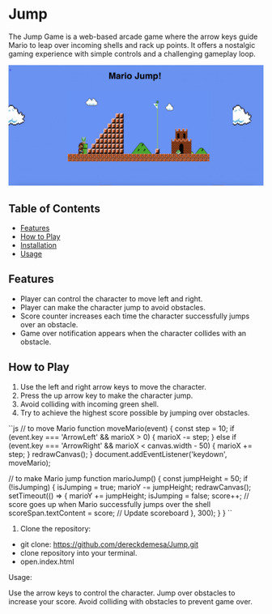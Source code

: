 # Jump

The Jump Game is a web-based arcade game where the arrow keys guide Mario to leap over incoming shells and rack up points. It offers a nostalgic gaming experience with simple controls and a challenging gameplay loop.

![Jump Game](./images/Image%204-17-24%20at%205.16%20PM.jpg)

## Table of Contents

- [Features](#features)
- [How to Play](#how-to-play)
- [Installation](#installation)
- [Usage](#usage)


## Features

- Player can control the character to move left and right.
- Player can make the character jump to avoid obstacles.
- Score counter increases each time the character successfully jumps over an obstacle.
- Game over notification appears when the character collides with an obstacle.

## How to Play

1. Use the left and right arrow keys to move the character.
2. Press the up arrow key to make the character jump.
3. Avoid colliding with incoming green shell.
4. Try to achieve the highest score possible by jumping over obstacles.

``js 
 // to move Mario
  function moveMario(event) {
      const step = 10;
      if (event.key === 'ArrowLeft' && marioX > 0) {
          marioX -= step;
      } else if (event.key === 'ArrowRight' && marioX < canvas.width - 50) {
          marioX += step;
      }
      redrawCanvas();
  }
  document.addEventListener('keydown', moveMario);

  // to make Mario jump
  function marioJump() {
      const jumpHeight = 50;
      if (!isJumping) {
          isJumping = true;
          marioY -= jumpHeight;
          redrawCanvas();
          setTimeout(() => {
              marioY += jumpHeight;
              isJumping = false;
              score++; // score goes up when Mario successfully jumps over the shell
              scoreSpan.textContent = score; // Update scoreboard
          }, 300);
      }
  }
  ``



1. Clone the repository:
- git clone: https://github.com/dereckdemesa/Jump.git
- clone repository into your terminal.
- open.index.html

Usage:

Use the arrow keys to control the character.
Jump over obstacles to increase your score.
Avoid colliding with obstacles to prevent game over.

